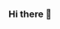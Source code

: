 ### Hi there 👋

<!--
**brys0/brys0** is a ✨ _special_ ✨ repository because its `README.md` (this file) appears on your GitHub profile.

Here are some ideas to get you started:

- 🔭 I’m currently working on ...
- 🌱 I’m currently learning ...

[![My gh stats (if you care any)](https://github-readme-stats.vercel.app/api?username=brys0)](https://github.com/brys0/github-readme-stats)
-->
